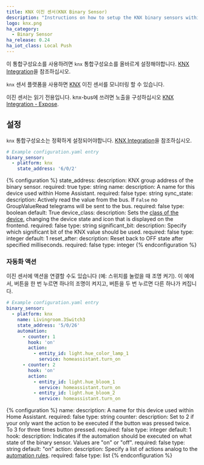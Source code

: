 ```yaml
---
title: KNX 이진 센서(KNX Binary Sensor)
description: "Instructions on how to setup the KNX binary sensors within Home Assistant."
logo: knx.png
ha_category:
  - Binary Sensor
ha_release: 0.24
ha_iot_class: Local Push
---
```


<div class='note'>
  
이 통합구성요소를 사용하려면 `knx` 통합구성요소를 올바르게 설정해야합니다. [KNX Integration](/integrations/knx)을 참조하십시오.

</div>

`knx` 센서 플랫폼을 사용하면 [KNX](https://www.knx.org/) 이진 센서를 모니터링 할 수 있습니다.

이진 센서는 읽기 전용입니다. knx-bus에 쓰려면 노출을 구성하십시오 [KNX Integration - Expose](/integrations/knx/#exposing-sensor-values-or-time-to-knx-bus).

## 설정

`knx` 통합구성요소는 정확하게 설정되어야합니다. [KNX Integration](/integrations/knx)을 참조하십시오.

```yaml
# Example configuration.yaml entry
binary_sensor:
  - platform: knx
    state_address: '6/0/2'
```

{% configuration %}
state_address:
  description: KNX group address of the binary sensor.
  required: true
  type: string
name:
  description: A name for this device used within Home Assistant.
  required: false
  type: string
sync_state:
  description: Actively read the value from the bus. If `False` no GroupValueRead telegrams will be sent to the bus.
  required: false
  type: boolean
  default: True
device_class:
  description: Sets the [class of the device](/integrations/binary_sensor/), changing the device state and icon that is displayed on the frontend.
  required: false
  type: string
significant_bit:
  description: Specify which significant bit of the KNX value should be used.
  required: false
  type: integer
  default: 1
reset_after:
  description: Reset back to OFF state after specified milliseconds.
  required: false
  type: integer
{% endconfiguration %}

### 자동화 액션

이진 센서에 액션을 연결할 수도 있습니다 (예: 스위치를 눌렀을 때 조명 켜기). 이 예에서, 버튼을 한 번 누르면 하나의 조명이 켜지고, 버튼을 두 번 누르면 다른 하나가 켜집니다.

```yaml
# Example configuration.yaml entry
binary_sensor:
  - platform: knx
    name: Livingroom.3Switch3
    state_address: '5/0/26'
    automation:
      - counter: 1
        hook: 'on'
        action:
          - entity_id: light.hue_color_lamp_1
            service: homeassistant.turn_on
      - counter: 2
        hook: 'on'
        action:
          - entity_id: light.hue_bloom_1
            service: homeassistant.turn_on
          - entity_id: light.hue_bloom_2
            service: homeassistant.turn_on
```

{% configuration %}
name:
  description: A name for this device used within Home Assistant.
  required: false
  type: string
counter:
  description: Set to 2 if your only want the action to be executed if the button was pressed twice. To 3 for three times button pressed.
  required: false
  type: integer
  default: 1
hook:
  description: Indicates if the automation should be executed on what state of the binary sensor. Values are "on" or "off".
  required: false
  type: string
  default: "on"
action:
  description: Specify a list of actions analog to the [automation rules](/docs/automation/action/).
  required: false
  type: list
{% endconfiguration %}

